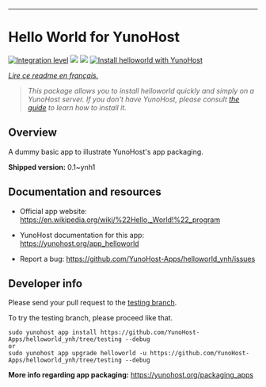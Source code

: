 

---

<!--
N.B.: This README was automatically generated by https://github.com/YunoHost/apps/tree/master/tools/README-generator
It shall NOT be edited by hand.
-->

# Hello World for YunoHost

[![Integration level](https://dash.yunohost.org/integration/helloworld.svg)](https://dash.yunohost.org/appci/app/helloworld) ![](https://ci-apps.yunohost.org/ci/badges/helloworld.status.svg)  ![](https://ci-apps.yunohost.org/ci/badges/helloworld.maintain.svg)
[![Install helloworld with YunoHost](https://install-app.yunohost.org/install-with-yunohost.svg)](https://install-app.yunohost.org/?app=helloworld)

*[Lire ce readme en français.](./README_fr.md)*

> *This package allows you to install helloworld quickly and simply on a YunoHost server.
If you don't have YunoHost, please consult [the guide](https://yunohost.org/#/install) to learn how to install it.*

## Overview

A dummy basic app to illustrate YunoHost's app packaging.

**Shipped version:** 0.1~ynh1







## Documentation and resources

* Official app website: https://en.wikipedia.org/wiki/%22Hello,_World!%22_program



* YunoHost documentation for this app: https://yunohost.org/app_helloworld
* Report a bug: https://github.com/YunoHost-Apps/helloworld_ynh/issues

## Developer info

Please send your pull request to the [testing branch](https://github.com/YunoHost-Apps/helloworld_ynh/tree/testing).

To try the testing branch, please proceed like that.
```
sudo yunohost app install https://github.com/YunoHost-Apps/helloworld_ynh/tree/testing --debug
or
sudo yunohost app upgrade helloworld -u https://github.com/YunoHost-Apps/helloworld_ynh/tree/testing --debug
```

**More info regarding app packaging:** https://yunohost.org/packaging_apps